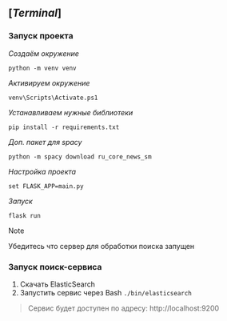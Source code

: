 ## [*Terminal*]
### Запуск проекта

*Создаём окружение*
```
python -m venv venv
```
*Активируем окружение*
```
venv\Scripts\Activate.ps1
```
*Устанавливаем нужные библиотеки*
```
pip install -r requirements.txt
```
*Доп. пакет для spacy*
```
python -m spacy download ru_core_news_sm
```
*Настройка проекта*
```
set FLASK_APP=main.py
```
*Запуск*
```
flask run
```
> [!NOTE]
> Убедитесь что сервер для обработки поиска запущен

### Запуск поиск-сервиса

1. Скачать ElasticSearch
2. Запустить сервис через Bash ```./bin/elasticsearch```
> Сервис будет доступен по адресу: http://localhost:9200
